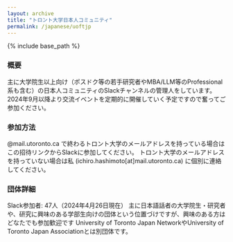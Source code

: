 ```yaml
---
layout: archive
title: "トロント大学日本人コミュニティ"
permalink: /japanese/uoftjp
---
```


{% include base_path %}

<h3>概要</h3>

主に大学院生以上向け（ポスドク等の若手研究者やMBA/LLM等のProfessional系も含む）の日本人コミュニティのSlackチャンネルの管理人をしています。2024年9月以降より交流イベントを定期的に開催していく予定ですので奮ってご参加ください。

<h3>参加方法</h3>

@mail.utoronto.ca で終わるトロント大学のメールアドレスを持っている場合はこの招待リンクからSlackに参加してください。
トロント大学のメールアドレスを持っていない場合は私 (ichiro.hashimoto[at]mail.utoronto.ca) に個別に連絡してください。

<h3>団体詳細</h3>

Slack参加者: 47人（2024年4月26日現在）
主に日本語話者の大学院生・研究者や、研究に興味のある学部生向けの団体という位置づけですが、興味のある方はどなたでも参加歓迎です
University of Toronto Japan NetworkやUniversity of Toronto Japan Associationとは別団体です。